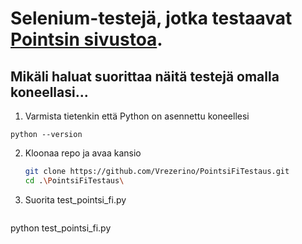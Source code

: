 # Selenium-testejä, jotka testaavat [Pointsin sivustoa](https://pointsi.fi).

## Mikäli haluat suorittaa näitä testejä omalla koneellasi...

1. Varmista tietenkin että Python on asennettu koneellesi

  ```
  python --version
  ```

2. Kloonaa repo ja avaa kansio

   ```bash
   git clone https://github.com/Vrezerino/PointsiFiTestaus.git
   cd .\PointsiFiTestaus\
   ```

3. Suorita test_pointsi_fi.py

   ```bash
  python test_pointsi_fi.py
   ```
